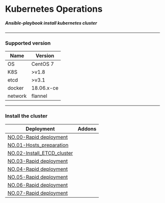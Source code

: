 # Kubernetes **Op**erations 

##### Ansible-playbook install kubernetes cluster

------

### Supported version

| Name    | Version    |
| ------- | ---------- |
| OS      | CentOS 7   |
| K8S     | >v1.8      |
| etcd    | >v3.1      |
| docker  | 18.06.x-ce |
| network | flannel    |

------

### Install the cluster

| Deployment                                                   | Addons |
| ------------------------------------------------------------ | ------ |
| <a href="docs/setup/00.K8S_multi-master_deployment.md">NO.00-Rapid deployment</a> |        |
| <a href="docs/setup/01.Hosts_environment_preparation.md">NO.01-Hosts_preparation</a> |        |
| <a href="docs/setup/02.Install_ETCD_cluster.md">NO.02-Install_ETCD_cluster</a> |        |
| <a href="docs/setup/00.K8S_multi-master_deployment.md">NO.03-Rapid deployment</a> |        |
| <a href="docs/setup/00.K8S_multi-master_deployment.md">NO.04-Rapid deployment</a> |        |
| <a href="docs/setup/00.K8S_multi-master_deployment.md">NO.05-Rapid deployment</a> |        |
| <a href="docs/setup/00.K8S_multi-master_deployment.md">NO.06-Rapid deployment</a> |        |
| <a href="docs/setup/00.K8S_multi-master_deployment.md">NO.07-Rapid deployment</a> |        |

